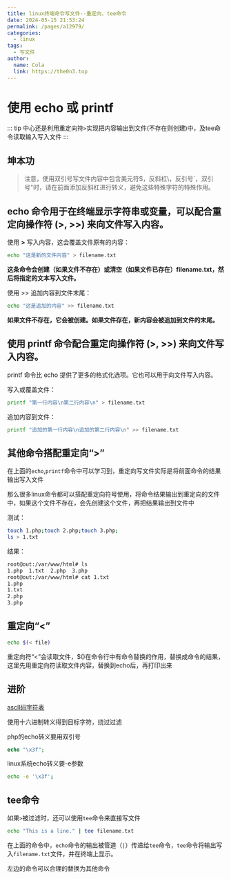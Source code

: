 ```yaml
---
title: linux终端命令写文件--重定向、tee命令
date: 2024-05-15 21:53:24
permalink: /pages/a12979/
categories:
  - linux
tags:
  - 写文件
author: 
  name: Cola
  link: https://the0n3.top
---
```


# 使用 echo 或 printf

::: tip
中心还是利用重定向符`>`实现把内容输出到文件(不存在则创建)中，及tee命令读取输入写入文件
:::

## 坤本功


> 注意，使用双引号写文件内容中包含美元符$，反斜杠\，反引号`，双引号"时，请在前面添加反斜杠进行转义，避免这些特殊字符的特殊作用。


##  echo 命令用于在终端显示字符串或变量，可以配合重定向操作符 (>, >>) 来向文件写入内容。 

使用 **>** 写入内容，这会覆盖文件原有的内容：

```bash
echo "这是新的文件内容" > filename.txt
```

**这条命令会创建（如果文件不存在）或清空（如果文件已存在）filename.txt，然后将指定的文本写入文件。**

使用 >> 追加内容到文件末尾：  

```bash
echo "这是追加的内容" >> filename.txt      
```

**如果文件不存在，它会被创建。如果文件存在，新内容会被追加到文件的末尾。**

## 使用 printf 命令配合重定向操作符 (>, >>) 来向文件写入内容。 

printf 命令比 echo 提供了更多的格式化选项。它也可以用于向文件写入内容。

写入或覆盖文件：

```bash
printf "第一行内容\n第二行内容\n" > filename.txt
```

追加内容到文件：

```bash
printf "追加的第一行内容\n追加的第二行内容\n" >> filename.txt
```

## 其他命令搭配重定向“>”

在上面的`echo`,`printf`命令中可以学习到，重定向写文件实际是将前面命令的结果输出写入文件

那么很多linux命令都可以搭配重定向符号使用，将命令结果输出到重定向的文件中，如果这个文件不存在，会先创建这个文件，再把结果输出到文件中

测试：

```bash
touch 1.php;touch 2.php;touch 3.php;
ls > 1.txt
```

结果：

```bash
root@out:/var/www/html# ls
1.php  1.txt  2.php  3.php
root@out:/var/www/html# cat 1.txt
1.php
1.txt
2.php
3.php
```

## 重定向“<”

```bash
echo $(< file)
```

重定向符“<”会读取文件，$()在命令行中有命令替换的作用，替换成命令的结果，这里先用重定向符读取文件内容，替换到echo后，再打印出来


## 进阶

[ascll码字符表](https://img-blog.csdnimg.cn/img_convert/daaebba06a83b8ca8da90125396a5b30.png)

使用十六进制转义得到目标字符，绕过过滤

php的echo转义要用双引号

```php
echo "\x3f";
```

linux系统echo转义要-e参数

```bash
echo -e '\x3f';
```

## tee命令

如果`>`被过滤时，还可以使用`tee`命令来直接写文件

```bash
echo "This is a line." | tee filename.txt
```

在上面的命令中，`echo`命令的输出被管道（`|`）传递给`tee`命令，`tee`命令将输出写入`filename.txt`文件，并在终端上显示。

左边的命令可以合理的替换为其他命令